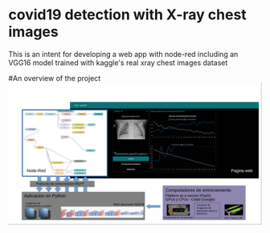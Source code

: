 # covid19 detection with X-ray chest images
This is an intent for developing a web app with node-red including an VGG16 model trained with kaggle's real xray chest images dataset

#An overview of the project
![mle](/programs/esquema.PNG)
